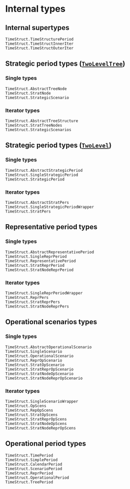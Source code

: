# Internal types

## Internal supertypes

```@docs
TimeStruct.TimeStructurePeriod
TimeStruct.TimeStructInnerIter
TimeStruct.TimeStructOuterIter
```

## Strategic period types ([`TwoLevelTree`](@ref))

### Single types

```@docs
TimeStruct.AbstractTreeNode
TimeStruct.StratNode
TimeStruct.StrategicScenario
```

### Iterator types

```@docs
TimeStruct.AbstractTreeStructure
TimeStruct.StratTreeNodes
TimeStruct.StrategicScenarios
```

## Strategic period types ([`TwoLevel`](@ref))

### Single types

```@docs
TimeStruct.AbstractStrategicPeriod
TimeStruct.SingleStrategicPeriod
TimeStruct.StrategicPeriod
```

### Iterator types

```@docs
TimeStruct.AbstractStratPers
TimeStruct.SingleStrategicPeriodWrapper
TimeStruct.StratPers
```

## Representative period types

### Single types

```@docs
TimeStruct.AbstractRepresentativePeriod
TimeStruct.SingleReprPeriod
TimeStruct.RepresentativePeriod
TimeStruct.StratReprPeriod
TimeStruct.StratNodeReprPeriod
```

### Iterator types

```@docs
TimeStruct.SingleReprPeriodWrapper
TimeStruct.ReprPers
TimeStruct.StratReprPers
TimeStruct.StratNodeReprPers
```

## Operational scenarios types

### Single types

```@docs
TimeStruct.AbstractOperationalScenario
TimeStruct.SingleScenario
TimeStruct.OperationalScenario
TimeStruct.ReprOpScenario
TimeStruct.StratOpScenario
TimeStruct.StratReprOpScenario
TimeStruct.StratNodeOpScenario
TimeStruct.StratNodeReprOpScenario
```

### Iterator types

```@docs
TimeStruct.SingleScenarioWrapper
TimeStruct.OpScens
TimeStruct.RepOpScens
TimeStruct.StratOpScens
TimeStruct.StratReprOpScens
TimeStruct.StratNodeOpScens
TimeStruct.StratNodeReprOpScens
```

## Operational period types

```@docs
TimeStruct.TimePeriod
TimeStruct.SimplePeriod
TimeStruct.CalendarPeriod
TimeStruct.ScenarioPeriod
TimeStruct.ReprPeriod
TimeStruct.OperationalPeriod
TimeStruct.TreePeriod
```
